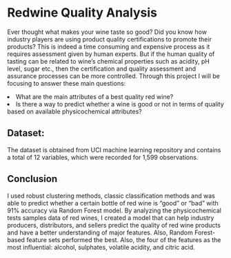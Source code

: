 # Redwine Quality Analysis
 Ever thought what makes your wine taste so good? Did you know how industry players are using product quality certifications to promote their products? This is indeed a time consuming and expensive  process as it requires assessment given by human experts. But if the human quality of tasting can be related to wine’s chemical properties  such as acidity, pH level, sugar etc., then the certification and quality assessment and assurance processes can be more controlled.
Through this project I will be focusing to answer these main questions: 
<li/>	What are the main attributes of a best quality red wine?
<li/>Is there a way to predict whether a wine is good or not in terms of quality based on available physicochemical attributes?<br/>

## Dataset:
The dataset is obtained from UCI machine learning repository and contains a total of 12 variables, which were recorded for 1,599 observations.  

## Conclusion
I used robust clustering methods, classic classification methods and was able to predict whether a certain bottle of red wine is “good” or “bad” with 91% accuracy via Random Forest model. By analyzing the physicochemical tests samples data of red wines, I created a model that can help industry producers, distributors, and sellers predict the quality of red wine products and have a better understanding of major features. Also, Random Forest-based feature sets performed the best. Also, the four of the features as the most influential: alcohol, sulphates, volatile acidity, and citric acid. 

